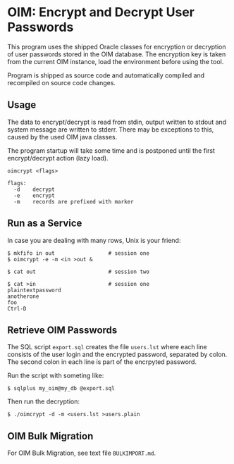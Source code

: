 OIM: Encrypt and Decrypt User Passwords
=======================================

This program uses the shipped Oracle classes for encryption or decryption
of user passwords stored in the OIM database.  The encryption key is taken 
from the current OIM instance, load the environment before using the tool.

Program is shipped as source code and automatically compiled and recompiled 
on source code changes.

Usage
-----

The data to encrypt/decrypt is read from stdin, output written to stdout and
system message are written to stderr.  There may be exceptions to this, caused 
by the used OIM java classes.

The program startup will take some time and is postponed until the first
encrypt/decrypt action (lazy load).

    oimcrypt <flags>

    flags:
      -d    decrypt
      -e    encrypt
      -m    records are prefixed with marker



Run as a Service
----------------

In case you are dealing with many rows, Unix is your friend:

    $ mkfifo in out                 # session one
    $ oimcrypt -e -m <in >out &

    $ cat out                       # session two

    $ cat >in                       # session one
    plaintextpassword
    anotherone
    foo
    Ctrl-D


Retrieve OIM Passwords
----------------------

The SQL script `export.sql` creates the file `users.lst` where
each line consists of the user login and the encrypted password,
separated by colon.  The second colon in each line is part of the
encrpyted password.

Run the script with someting like:

    $ sqlplus my_oim@my_db @export.sql

Then run the decryption:

    $ ./oimcrypt -d -m <users.lst >users.plain


OIM Bulk Migration
------------------

For OIM Bulk Migration, see text file `BULKIMPORT.md`.
